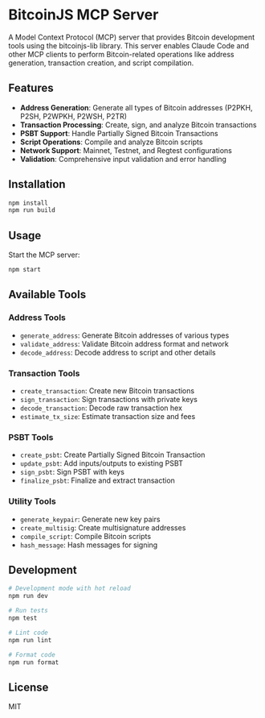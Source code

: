 # BitcoinJS MCP Server

A Model Context Protocol (MCP) server that provides Bitcoin development tools using the bitcoinjs-lib library. This server enables Claude Code and other MCP clients to perform Bitcoin-related operations like address generation, transaction creation, and script compilation.

## Features

- **Address Generation**: Generate all types of Bitcoin addresses (P2PKH, P2SH, P2WPKH, P2WSH, P2TR)
- **Transaction Processing**: Create, sign, and analyze Bitcoin transactions
- **PSBT Support**: Handle Partially Signed Bitcoin Transactions
- **Script Operations**: Compile and analyze Bitcoin scripts
- **Network Support**: Mainnet, Testnet, and Regtest configurations
- **Validation**: Comprehensive input validation and error handling

## Installation

```bash
npm install
npm run build
```

## Usage

Start the MCP server:

```bash
npm start
```

## Available Tools

### Address Tools
- `generate_address`: Generate Bitcoin addresses of various types
- `validate_address`: Validate Bitcoin address format and network
- `decode_address`: Decode address to script and other details

### Transaction Tools
- `create_transaction`: Create new Bitcoin transactions
- `sign_transaction`: Sign transactions with private keys
- `decode_transaction`: Decode raw transaction hex
- `estimate_tx_size`: Estimate transaction size and fees

### PSBT Tools
- `create_psbt`: Create Partially Signed Bitcoin Transaction
- `update_psbt`: Add inputs/outputs to existing PSBT
- `sign_psbt`: Sign PSBT with keys
- `finalize_psbt`: Finalize and extract transaction

### Utility Tools
- `generate_keypair`: Generate new key pairs
- `create_multisig`: Create multisignature addresses
- `compile_script`: Compile Bitcoin scripts
- `hash_message`: Hash messages for signing

## Development

```bash
# Development mode with hot reload
npm run dev

# Run tests
npm test

# Lint code
npm run lint

# Format code
npm run format
```

## License

MIT